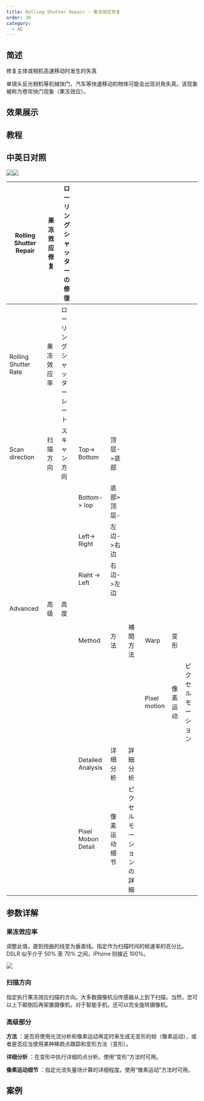 ```yaml
---
title: Rolling Shutter Repair - 果冻效应修复
order: 30
category:
  - AE
---
```


## 简述

修复主体或相机高速移动时发生的失真

单镜头反光相机等机械快门，汽车等快速移动的物体可能会出现对角失真。该现象被称为卷帘快门现象（果冻效应）。

## 效果展示

## 教程

## 中英日对照

![](https://mir.yuelili.com/wp-content/uploads/user/AE/effects/AE-Effects-Distort-Rolling_Shutter_Repair.png)![](https://mir.yuelili.com/wp-content/uploads/user/AE/effects/AE-Effects-Distort-Rolling_Shutter_Repair_cn.png)

| Rolling Shutter Repair | 果冻效应修复 | ローリングシャッターの修復 |                    |              |                          |              |          |                    |
| ---------------------- | ------------ | -------------------------- | ------------------ | ------------ | ------------------------ | ------------ | -------- | ------------------ |
| Rolling Shutter Rate   | 果冻效应率   | ローリングシャッターレート |                    |              |                          |              |          |
| Scan direction         | 扫描方向     | スキャン方向               | Top-> Bottom       | 顶层->底部   |                          |              |          |                    |
|                        |              |                            | Bottom-> Iop       | 底部> 顶层-  |                          |              |          |                    |
|                        |              |                            | Left-> Right       | 左边->右边   |                          |              |          |                    |
|                        |              |                            | Riaht -> Left      | 右边->左边   |                          |              |          |                    |
| Advanced               | 高级         | 高度                       |                    |              |                          |              |          |                    |
|                        |              |                            |                    |              |                          |              |          |                    |
|                        |              |                            | Method             | 方法         | 補間方法                 | Warp         | 变形     |                    |
|                        |              |                            |                    |              |                          | Pixel motion | 像素运动 | ピクセルモーション |
|                        |              |                            | Detailed Analysis  | 详细分析     | 詳細分析                 |              |          |                    |
|                        |              |                            | Pixel Mobon Detail | 像素运动细节 | ピクセルモーションの詳細 |              |          |

## 参数详解

### 果冻效应率

调整此值，直到扭曲的线变为垂直线。指定作为扫描时间的帧速率的百分比。DSLR 似乎介于 50% 至 70% 之间，iPhone 则接近 100%。

![](https://cdn.yuelili.com/20211225193432.png)

### **扫描方向**

指定执行果冻效应扫描的方向。大多数摄像机沿传感器从上到下扫描，当然，您可以上下颠倒后再架置摄像机，对于智能手机，还可以完全旋转摄像机。

### **高级部分**

**方法** ：是否将使用光流分析和像素运动再定时来生成无变形的帧（像素运动），或者是否应当使用某种稀疏点跟踪和变形方法（变形）。

**详细分析** ：在变形中执行详细的点分析。使用“变形”方法时可用。

**像素运动细节** ：指定光流矢量场计算的详细程度。使用“像素运动”方法时可用。

## 案例
